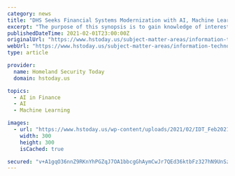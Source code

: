 ```yaml
---
category: news
title: "DHS Seeks Financial Systems Modernization with AI, Machine Learning Solutions"
excerpt: "The purpose of this synopsis is to gain knowledge of interest, capabilities and qualifications of business to compete and perform service under a contract ... the automation technologies, such as Machine Learning and Artificial Intelligence (AI), which ..."
publishedDateTime: 2021-02-01T23:00:00Z
originalUrl: "https://www.hstoday.us/subject-matter-areas/information-technology/dhs-seeks-financial-systems-modernization-with-ai-machine-learning-solutions/"
webUrl: "https://www.hstoday.us/subject-matter-areas/information-technology/dhs-seeks-financial-systems-modernization-with-ai-machine-learning-solutions/"
type: article

provider:
  name: Homeland Security Today
  domain: hstoday.us

topics:
  - AI in Finance
  - AI
  - Machine Learning

images:
  - url: "https://www.hstoday.us/wp-content/uploads/2021/02/IDT_Feb2021_300x300.jpg"
    width: 300
    height: 300
    isCached: true

secured: "v+A1gqO36nnZ9RKnYhPGZqJ7OA1bbcgGhAymCwJr7QEd36ktbFz327hN9UnSzW6HWgXLhvYEFsw2QPyYLgzJtdz991C2UWaLRrnfzgWFlqst1dUjl44hnvaMUKln3GF2xmv3GHwah8H80GEWajzGPbinj8R0OeZDsfnipJdfdVkGFl5Fx9fYMCwZdRRwaO/PPRx06QEfERts7OuDwO3lvSewZ8IfvSrRWv3ZqMXhoTMYWNFRD9bIBAEGccosNZUctzPv5FftS1cJibIZbxGvzzznTvjy1zrc4/3VQXURyIC08nTfqCRQsFYYQDIpWrFeA6yGQK/lOcy8CKpA1VOWiC+qxyAS8noqT10fATDrgWU=;4GrTiQOYfZIya1u4q7FWwQ=="
---
```


